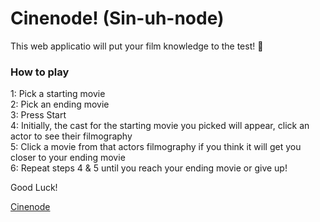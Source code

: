 # Cinenode! (Sin-uh-node) 
This web applicatio will put your film knowledge to the test! 🎥

### How to play
1: Pick a starting movie <br>
2: Pick an ending movie <br>
3: Press Start <br>
4: Initially, the cast for the starting movie you picked will appear, click an actor to see their filmography <br>
5: Click a movie from that actors filmography if you think it will get you closer to your ending movie <br>
6: Repeat steps 4 & 5 until you reach your ending movie or give up!<br>

Good Luck!

[Cinenode](https://cinenode.vercel.app)
